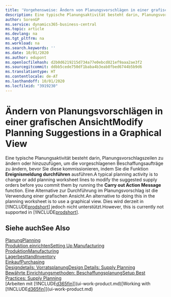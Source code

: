 ```yaml
---
title: 'Vorgehensweise: Ändern von Planungsvorschlägen in einer grafischen Ansich| Microsoft Docst'
description: Eine typische Planungsaktivität besteht darin, Planungsvorschlagszeilen zu ändern oder hinzuzufügen, um die vorgeschlagenen Beschaffungsaufträge zu ändern, bevor Sie diese kommissionieren, indem Sie die Funktion Ereignismeldung durchführen ausführen. Eine Alternative zur Durchführung im Planungsvorschlag ist die Verwendung einer grafischen Ansicht.
author: SorenGP
ms.service: dynamics365-business-central
ms.topic: article
ms.devlang: na
ms.tgt_pltfrm: na
ms.workload: na
ms.search.keywords: ''
ms.date: 10/01/2020
ms.author: edupont
ms.openlocfilehash: d2b0d6219215d734a77e0ebcd821ef9aaa2ae3f2
ms.sourcegitcommit: ddbb5cede750df1baba4b3eab8fbed6744b5b9d6
ms.translationtype: HT
ms.contentlocale: de-AT
ms.lasthandoff: 10/01/2020
ms.locfileid: "3919230"
---
```

# <a name="modify-planning-suggestions-in-a-graphical-view"></a><span data-ttu-id="7076e-104">Ändern von Planungsvorschlägen in einer grafischen Ansicht</span><span class="sxs-lookup"><span data-stu-id="7076e-104">Modify Planning Suggestions in a Graphical View</span></span>

<span data-ttu-id="7076e-105">Eine typische Planungsaktivität besteht darin, Planungsvorschlagszeilen zu ändern oder hinzuzufügen, um die vorgeschlagenen Beschaffungsaufträge zu ändern, bevor Sie diese kommissionieren, indem Sie die Funktion **Ereignismeldung durchführen** ausführen.</span><span class="sxs-lookup"><span data-stu-id="7076e-105">A typical planning activity is to change or add planning worksheet lines to modify the suggested supply orders before you commit them by running the **Carry out Action Message** function.</span></span> <span data-ttu-id="7076e-106">Eine Alternative zur Durchführung im Planungsvorschlag ist die Verwendung einer grafischen Ansicht.</span><span class="sxs-lookup"><span data-stu-id="7076e-106">An alternative to doing this in the planning worksheet is to use a graphical view.</span></span> <span data-ttu-id="7076e-107">Dies wird derzeit in [!INCLUDE[prodshort](includes/prodshort.md)] jedoch nicht unterstützt.</span><span class="sxs-lookup"><span data-stu-id="7076e-107">However, this is currently not supported in [!INCLUDE[prodshort](includes/prodshort.md)].</span></span>  

<!--On the **Item Availability by Timeline** page, you can modify certain supply orders and suggestions by dragging elements on the x-axis to change quantity or dragging elements on the y-axis to change due date.  

When you open the **Item Availability by Timeline** page from the **Planning Worksheet** page, you can make the following changes:  

- Modify a suggested supply order that only exists as a planning line.  
- Modify an existing supply order that the planning system suggests to change.  
- Create a new suggested supply order and modify it.  

For more information about the planning line types that are shown, see the Description field on the **Event Changes** FastTab.  

When you choose **Save Changes** on the **Item Availability by Timeline** page, the modifications that you have made are copied to the planning or requisition worksheet. You can now implement them using the **Carry Out Action Msg.-Plan.** function.  

The following procedure shows how to modify supply suggestions by drag and drop. As an alternative, you can change the **Due Date** and **Quantity** fields on the **Event Changes** FastTab and immediately see the changes graphically on the **Timeline** FastTab on the **Planning Worksheet** page.  

## To modify suggested supply orders in the graphical view

1. Choose the ![Lightbulb that opens the Tell Me feature](media/ui-search/search_small.png "Tell me what you want to do") icon, enter **Planning Worksheet**, and then choose the related link.  

2. Choose the line that you want to see item availability for, choose **Item Availability by**, and then choose **Timeline**.

    The **Item Availability by Timeline** page opens with the item number, location, and variant of the item on the selected planning line prefilled in the **Options** FastTab. The **Timeline** FastTab shows a graphical representation of the item’s projected inventory, including planning suggestions.  

<!--3. Make sure that the **Include Planning Suggestions** field is selected.  
3. Find the suggested supply order that you want to modify. You can identify modifiable elements by the green circle and the disk icon. For more information about the different symbols, see [Symbols and Icons on the Timeline FastTab](#symbols-and-icons-on-the-timeline-fasttab).  
4. Place the pointer over the green circle until it enlarges and the pointer changes to Move shape (four arrows).  
5. Press and hold the mouse button while you drag the pointer up or down to modify the quantity. Press and hold the mouse button while you drag the pointer left or right to modify the due date.  
6. In addition to moving elements by drag and drop, you can modify planning suggestions by using a number of drop-down menu functions. Access the drop-down menu for the green circle of a suggested supply element and select one the following functions  

    |Function|Description|  
    |--------------|---------------------------------------|  
    |**Create New Supply**|Creates a new element point where you access the drop-down menu, which represents a new suggested supply order. It becomes a new line in the planning worksheet when you choose **Save Changes**.<br /><br /> **NOTE:** If the **Location Filter** or **Variant Filter** fields on the **Options** FastTab are empty or have more than one filter value, then the new supply is created and later saved to the planning or requisition worksheet with the following codes:<br /><br /> * If the filter field is empty, then the new supply is created without a location or variant code.<br /><br /> * If more than one filter value is defined, then the new supply is created for the first filter value according to the sorting method.<br /><br /> If you want another variant or location code, then you must manually change it on the new planning line.|  
    |**Auto-Adjust Supply**|Optimizes a new supply that you have created in the graph by making sure that it results in zero inventory before the next supply.|  
    |**Delete Supply**|Deletes the element in the **Timeline** FastTab and deletes the planning line when you choose **Save Changes**. The icon changes to a disk that has a red cross when the supply has been deleted.<br /><br /> **NOTE:** You can only delete a supply of action message type **New**. After you choose **Save Changes**, you must manually delete the planning line in question in the planning or requisition worksheet.|  

7. Choose the **Reload** action if you want to reset all the changes that you have made after you last opened the **Item Availability by Timeline** page or selected **Reload**.  
8. When the elements are placed where you want them in the diagram, choose **Save Changes** to copy modified quantity and date changes to the planning or requisition lines that represent the graphical elements.  

To implement the supply plan changes, you must follow the resulting action messages from the planning or requisition worksheet. For more information, see Carry Out Action Msg.-Plan..

## Symbols and Icons on the Timeline FastTab
 |Symbol/Icon|Description|  
 |------------------|---------------------------------------|  
 |Black cross|Orders (both supply and demand).<br /><br /> -   Cannot be modified.<br />-   Visible when the **Show Projected Inventory** field is selected (orange graph).|  
 |Red circle|Existing supply orders that are not in planning suggestions.<br /><br /> -   Cannot be modified.<br />-   Visible when the **Show Projected Inventory** field is selected (orange graph).|  
 |Yellow star|Forecast demand.<br /><br /> -   Cannot be modified.<br />-   Visible when the **Forecast Name** field has a value.<br /><br /> When both the **Show Projected Inventory** and the **Include Planning Suggestions** fields are selected, then each yellow star has a linked counterpart in the opposite graph. This illustrates how a suggested supply fulfills the forecasted demand.|  
 |Green circle with an icon shaped as a disk that has a red cross|Suggested supply order with action message *Cancel*.<br /><br /> -   Cannot be modified.<br />-   Visible when the **Include Planning Suggestions** field is selected (green graph).|  
 |Green circle with an icon shaped as a disk that has a star|Suggested supply orders with action message *New*.<br /><br /> -   Can be modified.<br />-   Visible when the **Include Planning Suggestions** field is selected (green graph).|  
 |Green circle with an icon shaped as a disk that has one or two arrows|Suggested supply orders with action message *Reschedule*, *Change Qty.*, or *Resched. and Chg. Qty.*<br /><br /> -   Can be modified.<br />-   Visible when the **Include Planning Suggestions** field is selected (green graph).<br /><br /> The arrows reflect the direction of the planning suggestion. For example, a left arrow together with an up arrow reflects a *Resched. and Chg. Qty.* action message that consists of a backward rescheduling and a quantity increase.|  
-->
<!--When you access the drop-down menu for the **Timeline** FastTab, the following functions appear depending what you choose  

 |Function|Description|  
 |--------------|---------------------------------------|  
 |**Create New Supply**|Creates a new element on the point where you access the drop-down menu, which represents a new suggested supply order. It becomes a new line in the planning worksheet when you choose **Save Changes** on the **Process** tab.<br /><br /> Any filter values that are defined in the **Location Filter** or **Variant Filter** fields on the **Options** FastTab will be applied to the new supply order. **Note:**  If the filter fields are empty or have more than one filter value, then the new supply order is created by using the following codes: <ul><li>If the filter field is empty, then the new supply is created without a location or variant code.</li><li>If more than one filter value is defined, then the new supply is created by using the first filter value according to the sorting order.</li></ul> If you want another variant or location code in the new supply order, then you must manually change it on the new planning line.|  
 |**Auto-Adjust Supply**|Optimizes a new supply that you have created in the graph by making sure that it creates zero inventory before the next supply.|  
 |**Delete Supply**|Deletes the element in the **Timeline** FastTab and deletes the planning line when you choose **Save Changes** on the **Process** tab. The icon changes to a disk that has a red cross when the supply has been deleted. **Note:**  You can only delete a supply of action message type *New*. After you choose **Save Changes** on the **Process** tab, you must manually delete the planning line in question in the planning or requisition worksheet.|  
 |**Show Document**|Opens the order, planning line, or forecast that the element represents.|  
 |**Zoom Out (Ctrl++)**|Makes the scale of the x-axis larger, so that fewer days are shown. **Note:**  You can also do this by pressing Ctrl + scroll mouse wheel.|  
 |**Zoom In (Ctrl+-)**|Makes the scale of the x-axis smaller, so that more days are shown. **Note:**  You can also do this by pressing Ctrl + scroll mouse wheel.|  
 |**Reset Zoom (Ctrl+0)**|Reverts the scale of the x-axis to what was used before you zoomed.|  
-->
<!--In addition to the keyboard actions that were mentioned earlier, you can also use the following keyboard actions in the **TimeLine** FastTab.  

 |Keyboard Action|Description|  
 |---------------------|---------------------------------------|  
 |Ctrl + scroll mouse wheel|Changes the scale of the x-axis.|  
 |Select an element, then press Shift+Arrow|Moves the element in the direction of the arrow stroke.|  
 |Tab|Moves to the next element.|  
 |Shift+Tab|Moves to the previous element.|  
 |While moving an element, press Esc.|Cancels the move. **Note:**  Does not work if you have released the mouse button.|
-->

## <a name="see-also"></a><span data-ttu-id="7076e-108">Siehe auch</span><span class="sxs-lookup"><span data-stu-id="7076e-108">See Also</span></span>

[<span data-ttu-id="7076e-109">Planung</span><span class="sxs-lookup"><span data-stu-id="7076e-109">Planning</span></span>](production-planning.md)  
[<span data-ttu-id="7076e-110">Produktion einrichten</span><span class="sxs-lookup"><span data-stu-id="7076e-110">Setting Up Manufacturing</span></span>](production-configure-production-processes.md)  
[<span data-ttu-id="7076e-111">Produktion</span><span class="sxs-lookup"><span data-stu-id="7076e-111">Manufacturing</span></span>](production-manage-manufacturing.md)  
[<span data-ttu-id="7076e-112">Lagerbesttand</span><span class="sxs-lookup"><span data-stu-id="7076e-112">Inventory</span></span>](inventory-manage-inventory.md)  
[<span data-ttu-id="7076e-113">Einkauf</span><span class="sxs-lookup"><span data-stu-id="7076e-113">Purchasing</span></span>](purchasing-manage-purchasing.md)  
[<span data-ttu-id="7076e-114">Designdetails: Vorratsplanung</span><span class="sxs-lookup"><span data-stu-id="7076e-114">Design Details: Supply Planning</span></span>](design-details-supply-planning.md)  
[<span data-ttu-id="7076e-115">Bewährte Einrichtungsmethoden: Beschaffungsplanung</span><span class="sxs-lookup"><span data-stu-id="7076e-115">Setup Best Practices: Supply Planning</span></span>](setup-best-practices-supply-planning.md)  
<span data-ttu-id="7076e-116">[Arbeiten mit [!INCLUDE[d365fin](includes/d365fin_md.md)]](ui-work-product.md)</span><span class="sxs-lookup"><span data-stu-id="7076e-116">[Working with [!INCLUDE[d365fin](includes/d365fin_md.md)]](ui-work-product.md)</span></span>
